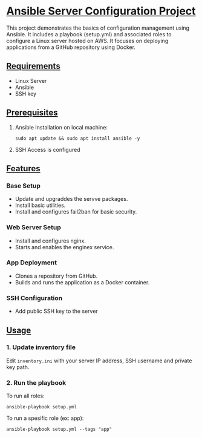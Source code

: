 # <u>Ansible Server Configuration Project</u>
This project demonstrates the basics of configuration management using Ansible. It includes a playbook (setup.yml) and associated roles to configure a Linux server hosted on AWS. It focuses on deploying applications from a GitHub repository using Docker.

## <u>Requirements</u>
- Linux Server
- Ansible
- SSH key

## <u>Prerequisites</u>
1. Ansible Installation on local machine:
   ```
   sudo apt update && sudo apt install ansible -y
   ```
2. SSH Access is configured

## <u>Features</u>
### Base Setup
- Update and upgraddes the servve packages.
- Install basic utilities.
- Install and configures fail2ban for basic security.
### Web Server Setup
- Install and configures nginx.
- Starts and enables the enginex service.
### App Deployment
- Clones a repository from GitHub.
- Builds and runs the application as a Docker container.
### SSH Configuration
- Add public SSH key to the server

## <u>Usage</u>
### 1. Update inventory file
Edit `inventory.ini` with your server IP address, SSH username and private key path.
### 2. Run the playbook
To run all roles:
```
ansible-playbook setup.yml
```
To run a spesific role (ex: app):
```
ansible-playbook setup.yml --tags "app"
```
